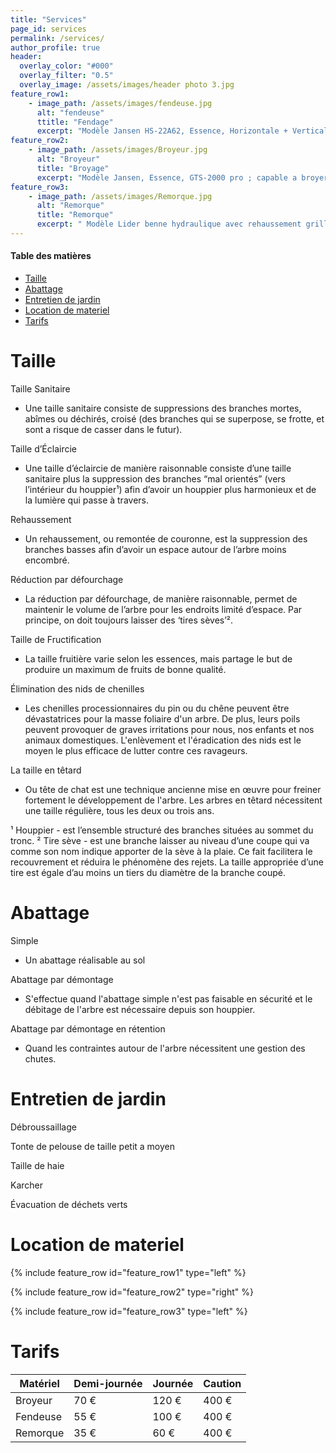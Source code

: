 ```yaml
---
title: "Services"
page_id: services
permalink: /services/
author_profile: true
header:
  overlay_color: "#000"
  overlay_filter: "0.5"
  overlay_image: /assets/images/header photo 3.jpg
feature_row1:
    - image_path: /assets/images/fendeuse.jpg
      alt: "fendeuse"
      ttitle: "Fendage"
      excerpt: "Modèle Jansen HS-22A62, Essence, Horizontale + Verticale, 22T, 62cm ; Remorquable, puissance inarretable, option de fendre à l’horizontale pour des bûches de taille moyenne qui permet de moins se baser le dos, ou a la verticale pour des bûches de plus gros diamètre, coin en cruciforme pour une gaine temps considérable"
feature_row2:
    - image_path: /assets/images/Broyeur.jpg
      alt: "Broyeur"
      title: "Broyage"
      excerpt: "Modèle Jansen, Essence, GTS-2000 pro ; capable a broyer des branches jusqu’à 10cm de diamètre, compact et remorquable permet un déplacement facile"
feature_row3:
    - image_path: /assets/images/Remorque.jpg
      alt: "Remorque"
      title: "Remorque"
      excerpt: " Modèle Lider benne hydraulique avec rehaussement grillagé PTAC 750kg, dim. L=253cm, W=147cm"
---
```


#### Table des matières

- [Taille](#taille)
- [Abattage](#abattage)
- [Entretien de jardin](#entretien-de-jardin)
- [Location de materiel](#location-de-materiel)
- [Tarifs](#tarifs)

# Taille

Taille Sanitaire 
- Une taille sanitaire consiste de suppressions des branches mortes, abîmes ou déchirés, croisé (des branches qui se superpose, se frotte, et sont a risque de casser dans le futur).

Taille d’Éclaircie 
- Une taille d’éclaircie de manière raisonnable consiste d’une taille sanitaire plus la suppression des branches “mal orientés” (vers l’intérieur du houppier¹) afin d’avoir un houppier plus harmonieux et de la lumière qui passe à travers.

Rehaussement 
- Un rehaussement, ou remontée de couronne, est la suppression des branches basses afin d’avoir un espace autour de l’arbre moins encombré. 

Réduction par défourchage 
- La réduction par défourchage, de manière raisonnable, permet de maintenir le volume de l’arbre pour les endroits limité d’espace. Par principe, on doit toujours laisser des ‘tires sèves’².

Taille de Fructification 
- La taille fruitière varie selon les essences, mais partage le but de produire un maximum de fruits de bonne qualité. 

Élimination des nids de chenilles 
- Les chenilles processionnaires du pin ou du chêne peuvent être dévastatrices pour la masse foliaire d'un arbre. De plus, leurs poils peuvent provoquer de graves irritations pour nous, nos enfants et nos animaux domestiques. L'enlèvement et l'éradication des nids est le moyen le plus efficace de lutter contre ces ravageurs. 

La taille en têtard 
- Ou tête de chat est une technique ancienne mise en œuvre pour freiner fortement le développement de l'arbre. Les arbres en têtard nécessitent une taille régulière, tous les deux ou trois ans. 

¹ Houppier - est l’ensemble structuré des branches situées au sommet du tronc.
² Tire sève - est une branche laisser au niveau d’une coupe qui va comme son nom indique apporter de la sève à la plaie. Ce fait facilitera le recouvrement et réduira le phénomène des rejets. La taille appropriée d’une tire est égale d’au moins un tiers du diamètre de la branche coupé. 

# Abattage

Simple
- Un abattage réalisable au sol

Abattage par démontage
- S'effectue quand l'abattage simple n'est pas faisable en sécurité et le débitage de l'arbre est nécessaire depuis son houppier.

Abattage par démontage en rétention
- Quand les contraintes autour de l'arbre nécessitent une gestion des chutes.

# Entretien de jardin

Débroussaillage

Tonte de pelouse de taille petit a moyen

Taille de haie

Karcher

Évacuation de déchets verts

# Location de materiel

{% include feature_row id="feature_row1" type="left" %}

{% include feature_row id="feature_row2" type="right" %}

{% include feature_row id="feature_row3" type="left" %}

# Tarifs

| Matériel | Demi-journée | Journée | Caution |
| ----------- | ----------- | ----------- | ----------- |
| Broyeur | 70 € | 120 € | 400 € | 
| Fendeuse | 55 € | 100 € | 400 € |
| Remorque | 35 € | 60 € | 400 € |
